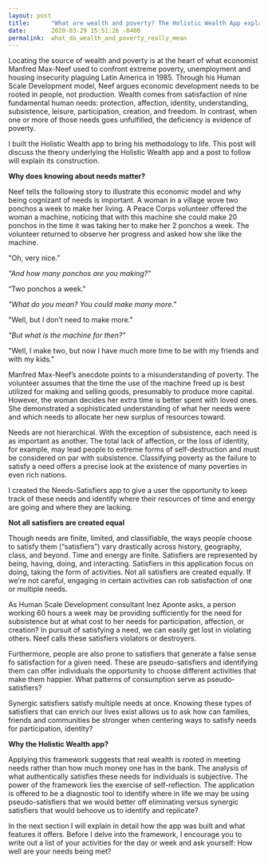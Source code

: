 ```yaml
---
layout: post
title:      "What are wealth and poverty? The Holistic Wealth App explained. "
date:       2020-03-29 15:51:26 -0400
permalink:  what_do_wealth_and_poverty_really_mean
---
```


Locating the source of wealth and poverty is at the heart of what economist Manfred Max-Neef used to confront extreme poverty, unemployment and housing insecurity plaguing Latin America in 1985. Through his Human Scale Development model, Neef argues economic development needs to be rooted in people, not production. Wealth comes from satisfaction of nine fundamental human needs: protection, affection, identity, understanding, subsistence, leisure, participation, creation, and freedom. In contrast, when one or more of those needs goes unfulfilled, the deficiency is evidence of poverty. 

I built the Holistic Wealth app to bring his methodology to life. This post will discuss the theory underlying the Holistic Wealth app and a post to follow will explain its construction. 

**Why does knowing about needs matter?**

Neef tells the following story to illustrate this economic model and why being cognizant of needs is important. A woman in a village wove two ponchos a week to make her living. A Peace Corps volunteer offered the woman a machine, noticing that with this machine she could make 20 ponchos in the time it was taking her to make her 2 ponchos a week. The volunteer returned to observe her progress and asked how she like the machine. 

"Oh, very nice.” 

*"And how many ponchos are you making?"*

“Two ponchos a week." 

*"What do you mean? You could make many more."*

"Well, but I don’t need to make more."

*"But what is the machine for then?"*

"Well, I make two, but now I have much more time to be with my friends and with my kids."

Manfred Max-Neef’s anecdote points to a misunderstanding of poverty. The volunteer assumes that the time the use of the machine freed up is best utilized for making and selling goods, presumably to produce more capital. However, the woman decides her extra time is better spent with loved ones. She demonstrated a sophisticated understanding of what her needs were and which needs to allocate her new surplus of resources toward.

Needs are not hierarchical. With the exception of subsistence, each need is as important as another. The total lack of affection, or the loss of identity, for example, may lead people to extreme forms of self-destruction and must be considered on par with subsistence. Classifying poverty as the failure to satisfy a need offers a precise look at the existence of many poverties in even rich nations.

I created the Needs-Satisfiers app to give a user the opportunity to keep track of these needs and identify where their resources of time and energy are going and where they are lacking. 

**Not all satisfiers are created equal**

Though needs are  finite, limited, and classifiable, the ways people choose to satisfy them (“satisfiers”) vary drastically across history, geography, class, and beyond. Time and energy are finite. Satisfiers are represented by being, having, doing, and interacting. Satisfiers in this application focus on doing, taking the form of activities. Not all satisfiers are created equally. If we’re not careful, engaging in certain activities can rob satisfaction of one or multiple needs. 

As Human Scale Development consultant Inez Aponte asks, a person working 60 hours a week may be providing sufficiently for the need for subsistence but at what cost to her needs for participation, affection, or creation? In pursuit of satisfying a need, we can easily get lost in violating others. Neef calls these satisfiers violators or destroyers. 

Furthermore, people are also prone to satisfiers that generate a false sense fo satisfaction for a given need. These are pseudo-satisfiers and identifying them can offer individuals the opportunity to choose different activities that make them happier. What patterns of consumption serve as pseudo-satisfiers?

Synergic satisfiers satisfy multiple needs at once. Knowing these types of satisfiers that can enrich our lives exist allows us to ask how can families, friends and communities be stronger when centering ways to satisfy needs for participation, identity? 

**Why the Holistic Wealth app?**

Applying this framework suggests that real wealth is rooted in meeting needs rather than how much money one has in the bank. The analysis of what authentically satisfies these needs for individuals is subjective. The power of the framework lies the exercise of self-reflection. The application is offered to be a diagnostic tool to identify where in life we may be using pseudo-satisfiers that we would better off eliminating versus synergic satisfiers that would behoove us to identify and replicate?

In the next section I will explain in detail how the app was built and what features it offers. Before I delve into the framework, I encourage you to write out a list of your activities for the day or week and ask yourself: How well are your needs being met?

